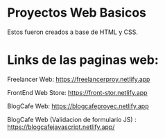 # Proyectos Web Basicos
Estos fueron creados a base de HTML y CSS.

# Links de las paginas web:
Freelancer Web: https://freelancerproy.netlify.app

FrontEnd Web Store: https://front-stor.netlify.app

BlogCafe Web: https://blogcafeproyec.netlify.app

BlogCafe Web (Validacion de formulario JS) : https://blogcafejavascript.netlify.app/
